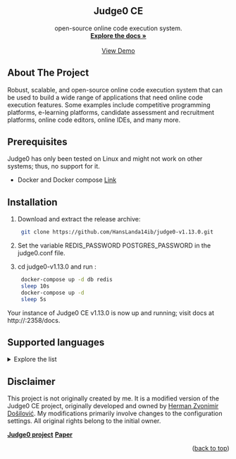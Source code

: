 <a name="readme-top"></a>

<!-- PROJECT LOGO -->
<br />
<div align="center">
  <h2 align="center">Judge0 CE</h2>

  <p align="center">
   open-source online code execution system.
    <br />
    <a href="https://ce.judge0.com/"><strong>Explore the docs »</strong></a>
    <br />
    <br />
    <a href="https://ide.judge0.com/">View Demo</a>

  </p>
</div>


<!-- ABOUT THE PROJECT -->
## About The Project
Robust, scalable, and open-source online code execution system that can be used to build a wide range of applications that need online code execution features. Some examples include competitive programming platforms, e-learning platforms, candidate assessment and recruitment platforms, online code editors, online IDEs, and many more.


## Prerequisites

Judge0 has only been tested on Linux and might not work on other systems; thus, no support for it.

* Docker and Docker compose [Link](https://docs.docker.com/compose/install/)
 

## Installation

1. Download and extract the release archive:
   ```sh
    git clone https://github.com/HansLanda14ib/judge0-v1.13.0.git
    ```
2. Set the variable REDIS_PASSWORD POSTGRES_PASSWORD in the judge0.conf file.

3. cd judge0-v1.13.0 and run :
   ```sh
    docker-compose up -d db redis
    sleep 10s
    docker-compose up -d
    sleep 5s
    ```

Your instance of Judge0 CE v1.13.0 is now up and running; visit docs at http://<IP ADDRESS OF YOUR SERVER>:2358/docs.



<!-- USAGE EXAMPLES -->
## Supported languages

<details>
  <summary>Explore the list</summary>

<strong>ID,Language</strong>

43,Plain Text

44,Executable

45,Assembly (NASM 2.14.02)

46,Bash (5.0.0)

47,Basic (FBC 1.07.1)

48,C (GCC 7.4.0)

49,C (GCC 8.3.0)

50,C (GCC 9.2.0)

51,C# (Mono 6.6.0.161)

52,C++ (GCC 7.4.0)

53,C++ (GCC 8.3.0)

54,C++ (GCC 9.2.0)

55,Common Lisp (SBCL 2.0.0)

56,D (DMD 2.089.1)

57,Elixir (1.9.4)

58,Erlang (OTP 22.2)

59,Fortran (GFortran 9.2.0)

60,Go (1.13.5)

61,Haskell (GHC 8.8.1)

62,Java (OpenJDK 13.0.1)

63,JavaScript (Node.js 12.14.0)

64,Lua (5.3.5)

65,OCaml (4.09.0)

66,Octave (5.1.0)

67,Pascal (FPC 3.0.4)

68,PHP (7.4.1)

69,Prolog (GNU Prolog 1.4.5)

70,Python (2.7.17)

71,Python (3.8.1)

72,Ruby (2.7.0)

73,Rust (1.40.0)

74,TypeScript (3.7.4)

75,C (Clang 7.0.1)

76,C++ (Clang 7.0.1)

77,COBOL (GnuCOBOL 2.2)

78,Kotlin (1.3.70)

79,Objective-C (Clang 7.0.1)

80,R (4.0.0)

81,Scala (2.13.2)

82,SQL (SQLite 3.27.2)

83,Swift (5.2.3)

84,Visual Basic.Net (vbnc 0.0.0.5943)

85,Perl (5.28.1)

86,Clojure (1.10.1)

87,F# (.NET Core SDK 3.1.202)

88,Groovy (3.0.3)

89,Multi-file program


</details>


## Disclaimer

This project is not originally created by me. It is a modified version of the Judge0 CE project, originally developed and owned by [Herman Zvonimir Došilović](https://github.com/hermanzdosilovic). My modifications primarily involve changes to the configuration settings. All original rights belong to the initial owner.

<a href="https://judge0.com/#clients"><strong>Judge0 project</strong></a>
<a href="https://scholar.google.com/scholar?q=10.23919%2FMIPRO48935.2020.9245310"><strong>Paper</strong></a>

<p align="right">(<a href="#readme-top">back to top</a>)</p>



